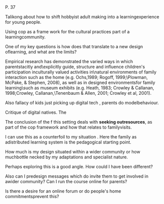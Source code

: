 P. 37

Talikong about how to shift hobbyist adult making into a learningexperience for young people.

Using cop as a frame work for the cultural practices part of a learningcommunity.

One of my key questions is how does that translate to a new design oflearning, and what are the limits?

Empirical research has demonstrated the varied ways in which parentstacitly and\explicitly guide, structure and influence children's participation inculturally valued activities in\natural environments of family interaction such as the home (e.g. Ochs,1989; Rogoff, 1999;\Plowman, McPake, & Stephen, 2008), as well as in designed environmentsfor family learning\such as museum exhibits (e.g. Heath, 1983; Crowley & Callanan, 1998;Crowley, Callanan,\Tenenbaum & Allen, 2001; Crowley et al, 2001).

Also fallacy of kids just picking up digital tech , parents do modelbehaviour.

Critique of digital natives. The

The conclusion of the f this setting deals with **seeking outresources**, as part of the cop framework and how that relates to familyvisits.

I can use this as a counterfoil to my situation . Here the family as adistributed learning system is the pedagogical starting point.

How much is my design situated within a wider community or how muchbottle necked by my adaptations and specialist nature.

Perhaps exploring this is a good angle. How could I have been different?

Also can I predesign messages which do invite them to get involved in awider community? Can I run the course online for parents?

Is there a desire for an online forum or do people\'s home commitmentsprevent this?